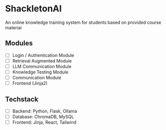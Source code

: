 # ShackletonAI

An online knowledge training system for students based on provided course material

## Modules

- [ ] Login / Authentication Module
- [ ] Retrieval Augmented Module
- [ ] LLM Communication Module
- [ ] Knowledge Testing Module
- [ ] Communication Module
- [ ] Frontend (Jinja2)

## Techstack

- [ ] Backend: Python, Flask, Ollama
- [ ] Database: ChromaDB, MySQL
- [ ] Frontend: Jinja, React, Tailwind
